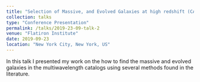 ```yaml
---
title: "Selection of Massive, and Evolved Galaxies at high redshift (CANDELSS)"
collection: talks
type: "Conference Presentation"
permalink: /talks/2019-23-09-talk-2
venue: "Flatiron Institute"
date: 2019-09-23
location: "New York City, New York, US"
---
```


In this talk I presented my work on the how to find the massive and evolved galaxies in the multiwavelength catalogs using several methods found in the literature.
